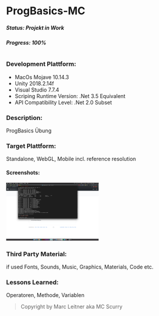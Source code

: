 # ProgBasics-MC

 ##### Status: Projekt in Work 
 ##### Progress: 100%
# 
#
### Development Plattform: 
- MacOs Mojave 10.14.3
- Unity 2018.2.14f
- Visual Studio 7.7.4
- Scriping Runtime Version: .Net 3.5 Equivalent
- API Compatibility Level: .Net 2.0 Subset

### Description: 
 ProgBasics Übung 

### Target Plattform:
Standalone, WebGL, Mobile incl. reference resolution

#### Screenshots:

<div>
<img src="./Screenshots/ScreenShot_Test.png" width="250">
</div>



### Third Party Material: 
if used Fonts, Sounds, Music, Graphics, Materials, Code etc.

### Lessons Learned:
Operatoren, Methode, Variablen 



> Copyright by Marc Leitner aka MC Scurry  



